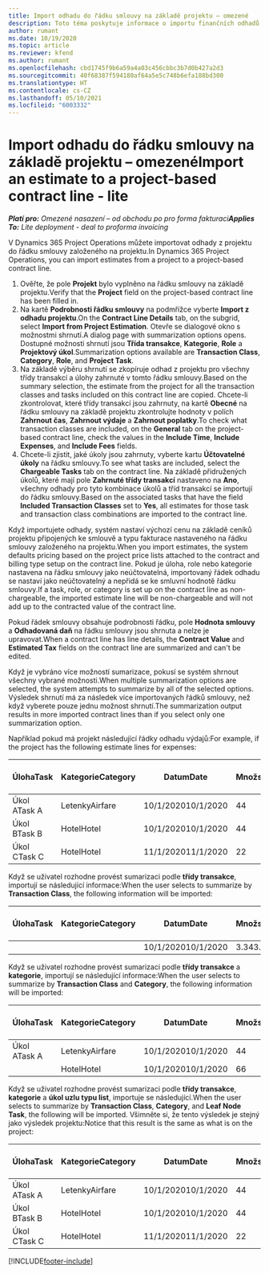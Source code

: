```yaml
---
title: Import odhadu do řádku smlouvy na základě projektu – omezené
description: Toto téma poskytuje informace o importu finančních odhadů z projektu na řádek smlouvy.
author: rumant
ms.date: 10/19/2020
ms.topic: article
ms.reviewer: kfend
ms.author: rumant
ms.openlocfilehash: cbd1745f9b6a59a4a03c456cbbc3b7d0b427a2d3
ms.sourcegitcommit: 40f68387f594180af64a5e5c748b6efa188bd300
ms.translationtype: HT
ms.contentlocale: cs-CZ
ms.lasthandoff: 05/10/2021
ms.locfileid: "6003332"
---
```

# <a name="import-an-estimate-to-a-project-based-contract-line---lite"></a><span data-ttu-id="20191-103">Import odhadu do řádku smlouvy na základě projektu – omezené</span><span class="sxs-lookup"><span data-stu-id="20191-103">Import an estimate to a project-based contract line - lite</span></span>

<span data-ttu-id="20191-104">_**Platí pro:** Omezené nasazení – od obchodu po pro forma fakturaci_</span><span class="sxs-lookup"><span data-stu-id="20191-104">_**Applies To:** Lite deployment - deal to proforma invoicing_</span></span>

<span data-ttu-id="20191-105">V Dynamics 365 Project Operations můžete importovat odhady z projektu do řádku smlouvy založeného na projektu.</span><span class="sxs-lookup"><span data-stu-id="20191-105">In Dynamics 365 Project Operations, you can import estimates from a project to a project-based contract line.</span></span>

1. <span data-ttu-id="20191-106">Ověřte, že pole **Projekt** bylo vyplněno na řádku smlouvy na základě projektu.</span><span class="sxs-lookup"><span data-stu-id="20191-106">Verify that the **Project** field on the project-based contract line has been filled in.</span></span>
2. <span data-ttu-id="20191-107">Na kartě **Podrobnosti řádku smlouvy** na podmřížce vyberte **Import z odhadu projektu**.</span><span class="sxs-lookup"><span data-stu-id="20191-107">On the **Contract Line Details** tab, on the subgrid, select **Import from Project Estimation**.</span></span> <span data-ttu-id="20191-108">Otevře se dialogové okno s možnostmi shrnutí.</span><span class="sxs-lookup"><span data-stu-id="20191-108">A dialog page with summarization options opens.</span></span> <span data-ttu-id="20191-109">Dostupné možnosti shrnutí jsou **Třída transakce**, **Kategorie**, **Role** a **Projektový úkol**.</span><span class="sxs-lookup"><span data-stu-id="20191-109">Summarization options available are **Transaction Class**, **Category**, **Role**, and **Project Task**.</span></span>
3. <span data-ttu-id="20191-110">Na základě výběru shrnutí se zkopíruje odhad z projektu pro všechny třídy transakcí a úlohy zahrnuté v tomto řádku smlouvy.</span><span class="sxs-lookup"><span data-stu-id="20191-110">Based on the summary selection, the estimate from the project for all the transaction classes and tasks included on this contract line are copied.</span></span> <span data-ttu-id="20191-111">Chcete-li zkontrolovat, které třídy transakcí jsou zahrnuty, na kartě **Obecné** na řádku smlouvy na základě projektu zkontrolujte hodnoty v polích **Zahrnout čas**, **Zahrnout výdaje** a **Zahrnout poplatky**.</span><span class="sxs-lookup"><span data-stu-id="20191-111">To check what transaction classes are included, on the **General** tab on the project-based contract line, check the values in the **Include Time**, **Include Expenses**, and **Include Fees** fields.</span></span> 
4. <span data-ttu-id="20191-112">Chcete-li zjistit, jaké úkoly jsou zahrnuty, vyberte kartu **Účtovatelné úkoly** na řádku smlouvy.</span><span class="sxs-lookup"><span data-stu-id="20191-112">To see what tasks are included, select the **Chargeable Tasks** tab on the contract line.</span></span> <span data-ttu-id="20191-113">Na základě přidružených úkolů, které mají pole **Zahrnuté třídy transakcí** nastaveno na **Ano**, všechny odhady pro tyto kombinace úkolů a tříd transakcí se importují do řádku smlouvy.</span><span class="sxs-lookup"><span data-stu-id="20191-113">Based on the associated tasks that have the field **Included Transaction Classes** set to **Yes**, all estimates for those task and transaction class combinations are imported to the contract line.</span></span>

<span data-ttu-id="20191-114">Když importujete odhady, systém nastaví výchozí cenu na základě ceníků projektu připojených ke smlouvě a typu fakturace nastaveného na řádku smlouvy založeného na projektu.</span><span class="sxs-lookup"><span data-stu-id="20191-114">When you import estimates, the system defaults pricing based on the project price lists attached to the contract and billing type setup on the contract line.</span></span> <span data-ttu-id="20191-115">Pokud je úloha, role nebo kategorie nastavena na řádku smlouvy jako neúčtovatelná, importovaný řádek odhadu se nastaví jako neúčtovatelný a nepřidá se ke smluvní hodnotě řádku smlouvy.</span><span class="sxs-lookup"><span data-stu-id="20191-115">If a task, role, or category is set up on the contract line as non-chargeable, the imported estimate line will be non-chargeable and will not add up to the contracted value of the contract line.</span></span>

<span data-ttu-id="20191-116">Pokud řádek smlouvy obsahuje podrobnosti řádku, pole **Hodnota smlouvy** a **Odhadovaná daň** na řádku smlouvy jsou shrnuta a nelze je upravovat.</span><span class="sxs-lookup"><span data-stu-id="20191-116">When a contract line has line details, the **Contract Value** and **Estimated Tax** fields on the contract line are summarized and can't be edited.</span></span>

<span data-ttu-id="20191-117">Když je vybráno více možností sumarizace, pokusí se systém shrnout všechny vybrané možnosti.</span><span class="sxs-lookup"><span data-stu-id="20191-117">When multiple summarization options are selected, the system attempts to summarize by all of the selected options.</span></span> <span data-ttu-id="20191-118">Výsledek shrnutí má za následek více importovaných řádků smlouvy, než když vyberete pouze jednu možnost shrnutí.</span><span class="sxs-lookup"><span data-stu-id="20191-118">The summarization output results in more imported contract lines than if you select only one summarization option.</span></span>

<span data-ttu-id="20191-119">Například pokud má projekt následující řádky odhadu výdajů:</span><span class="sxs-lookup"><span data-stu-id="20191-119">For example, if the project has the following estimate lines for expenses:</span></span>

| <span data-ttu-id="20191-120">Úloha</span><span class="sxs-lookup"><span data-stu-id="20191-120">Task</span></span> | <span data-ttu-id="20191-121">Kategorie</span><span class="sxs-lookup"><span data-stu-id="20191-121">Category</span></span> | <span data-ttu-id="20191-122">Datum</span><span class="sxs-lookup"><span data-stu-id="20191-122">Date</span></span> | <span data-ttu-id="20191-123">Množství</span><span class="sxs-lookup"><span data-stu-id="20191-123">Quantity</span></span> | <span data-ttu-id="20191-124">Cena za jednotku</span><span class="sxs-lookup"><span data-stu-id="20191-124">Unit price</span></span> | <span data-ttu-id="20191-125">Množství</span><span class="sxs-lookup"><span data-stu-id="20191-125">Amount</span></span> |
| --- | --- | --- | --- | --- | --- |
| <span data-ttu-id="20191-126">Úkol A</span><span class="sxs-lookup"><span data-stu-id="20191-126">Task A</span></span> | <span data-ttu-id="20191-127">Letenky</span><span class="sxs-lookup"><span data-stu-id="20191-127">Airfare</span></span> | <span data-ttu-id="20191-128">10/1/2020</span><span class="sxs-lookup"><span data-stu-id="20191-128">10/1/2020</span></span> | <span data-ttu-id="20191-129">4</span><span class="sxs-lookup"><span data-stu-id="20191-129">4</span></span> | <span data-ttu-id="20191-130">400</span><span class="sxs-lookup"><span data-stu-id="20191-130">400</span></span> | <span data-ttu-id="20191-131">1600</span><span class="sxs-lookup"><span data-stu-id="20191-131">1600</span></span> |
| <span data-ttu-id="20191-132">Úkol B</span><span class="sxs-lookup"><span data-stu-id="20191-132">Task B</span></span> | <span data-ttu-id="20191-133">Hotel</span><span class="sxs-lookup"><span data-stu-id="20191-133">Hotel</span></span> | <span data-ttu-id="20191-134">10/1/2020</span><span class="sxs-lookup"><span data-stu-id="20191-134">10/1/2020</span></span> | <span data-ttu-id="20191-135">4</span><span class="sxs-lookup"><span data-stu-id="20191-135">4</span></span> | <span data-ttu-id="20191-136">200</span><span class="sxs-lookup"><span data-stu-id="20191-136">200</span></span> | <span data-ttu-id="20191-137">800</span><span class="sxs-lookup"><span data-stu-id="20191-137">800</span></span> |
| <span data-ttu-id="20191-138">Úkol C</span><span class="sxs-lookup"><span data-stu-id="20191-138">Task C</span></span> | <span data-ttu-id="20191-139">Hotel</span><span class="sxs-lookup"><span data-stu-id="20191-139">Hotel</span></span> | <span data-ttu-id="20191-140">11/1/2020</span><span class="sxs-lookup"><span data-stu-id="20191-140">11/1/2020</span></span> | <span data-ttu-id="20191-141">2</span><span class="sxs-lookup"><span data-stu-id="20191-141">2</span></span> | <span data-ttu-id="20191-142">200</span><span class="sxs-lookup"><span data-stu-id="20191-142">200</span></span> | <span data-ttu-id="20191-143">400</span><span class="sxs-lookup"><span data-stu-id="20191-143">400</span></span> |

<span data-ttu-id="20191-144">Když se uživatel rozhodne provést sumarizaci podle **třídy transakce**, importují se následující informace:</span><span class="sxs-lookup"><span data-stu-id="20191-144">When the user selects to summarize by **Transaction Class**, the following information will be imported:</span></span>

| <span data-ttu-id="20191-145">Úloha</span><span class="sxs-lookup"><span data-stu-id="20191-145">Task</span></span> | <span data-ttu-id="20191-146">Kategorie</span><span class="sxs-lookup"><span data-stu-id="20191-146">Category</span></span> | <span data-ttu-id="20191-147">Datum</span><span class="sxs-lookup"><span data-stu-id="20191-147">Date</span></span> | <span data-ttu-id="20191-148">Množství</span><span class="sxs-lookup"><span data-stu-id="20191-148">Quantity</span></span> | <span data-ttu-id="20191-149">Cena za jednotku</span><span class="sxs-lookup"><span data-stu-id="20191-149">Unit price</span></span> | <span data-ttu-id="20191-150">Množství</span><span class="sxs-lookup"><span data-stu-id="20191-150">Amount</span></span> |
| --- | --- | --- | --- | --- | --- |
| &nbsp; | &nbsp; | <span data-ttu-id="20191-151">10/1/2020</span><span class="sxs-lookup"><span data-stu-id="20191-151">10/1/2020</span></span> | <span data-ttu-id="20191-152">3.34</span><span class="sxs-lookup"><span data-stu-id="20191-152">3.34</span></span> | <span data-ttu-id="20191-153">840</span><span class="sxs-lookup"><span data-stu-id="20191-153">840</span></span> | <span data-ttu-id="20191-154">2800</span><span class="sxs-lookup"><span data-stu-id="20191-154">2800</span></span> |

<span data-ttu-id="20191-155">Když se uživatel rozhodne provést sumarizaci podle **třídy transakce** a **kategorie**, importují se následující informace:</span><span class="sxs-lookup"><span data-stu-id="20191-155">When the user selects to summarize by **Transaction Class** and **Category**, the following information will be imported:</span></span>

| <span data-ttu-id="20191-156">Úloha</span><span class="sxs-lookup"><span data-stu-id="20191-156">Task</span></span> | <span data-ttu-id="20191-157">Kategorie</span><span class="sxs-lookup"><span data-stu-id="20191-157">Category</span></span> | <span data-ttu-id="20191-158">Datum</span><span class="sxs-lookup"><span data-stu-id="20191-158">Date</span></span> | <span data-ttu-id="20191-159">Množství</span><span class="sxs-lookup"><span data-stu-id="20191-159">Quantity</span></span> | <span data-ttu-id="20191-160">Cena za jednotku</span><span class="sxs-lookup"><span data-stu-id="20191-160">Unit price</span></span> | <span data-ttu-id="20191-161">Množství</span><span class="sxs-lookup"><span data-stu-id="20191-161">Amount</span></span> |
| --- | --- | --- | --- | --- | --- |
| <span data-ttu-id="20191-162">Úkol A</span><span class="sxs-lookup"><span data-stu-id="20191-162">Task A</span></span> | <span data-ttu-id="20191-163">Letenky</span><span class="sxs-lookup"><span data-stu-id="20191-163">Airfare</span></span> | <span data-ttu-id="20191-164">10/1/2020</span><span class="sxs-lookup"><span data-stu-id="20191-164">10/1/2020</span></span> | <span data-ttu-id="20191-165">4</span><span class="sxs-lookup"><span data-stu-id="20191-165">4</span></span> | <span data-ttu-id="20191-166">400</span><span class="sxs-lookup"><span data-stu-id="20191-166">400</span></span> | <span data-ttu-id="20191-167">1600</span><span class="sxs-lookup"><span data-stu-id="20191-167">1600</span></span> |
| &nbsp;| <span data-ttu-id="20191-168">Hotel</span><span class="sxs-lookup"><span data-stu-id="20191-168">Hotel</span></span> | <span data-ttu-id="20191-169">10/1/2020</span><span class="sxs-lookup"><span data-stu-id="20191-169">10/1/2020</span></span> | <span data-ttu-id="20191-170">6</span><span class="sxs-lookup"><span data-stu-id="20191-170">6</span></span> | <span data-ttu-id="20191-171">200</span><span class="sxs-lookup"><span data-stu-id="20191-171">200</span></span> | <span data-ttu-id="20191-172">1200</span><span class="sxs-lookup"><span data-stu-id="20191-172">1200</span></span> |

<span data-ttu-id="20191-173">Když se uživatel rozhodne provést sumarizaci podle **třídy transakce**, **kategorie** a **úkol uzlu typu list**, importuje se následující.</span><span class="sxs-lookup"><span data-stu-id="20191-173">When the user selects to summarize by **Transaction Class**, **Category**, and **Leaf Node Task**, the following will be imported.</span></span> <span data-ttu-id="20191-174">Všimněte si, že tento výsledek je stejný jako výsledek projektu:</span><span class="sxs-lookup"><span data-stu-id="20191-174">Notice that this result is the same as what is on the project:</span></span>

| <span data-ttu-id="20191-175">Úloha</span><span class="sxs-lookup"><span data-stu-id="20191-175">Task</span></span> | <span data-ttu-id="20191-176">Kategorie</span><span class="sxs-lookup"><span data-stu-id="20191-176">Category</span></span> | <span data-ttu-id="20191-177">Datum</span><span class="sxs-lookup"><span data-stu-id="20191-177">Date</span></span> | <span data-ttu-id="20191-178">Množství</span><span class="sxs-lookup"><span data-stu-id="20191-178">Quantity</span></span> | <span data-ttu-id="20191-179">Cena za jednotku</span><span class="sxs-lookup"><span data-stu-id="20191-179">Unit price</span></span> | <span data-ttu-id="20191-180">Množství</span><span class="sxs-lookup"><span data-stu-id="20191-180">Amount</span></span> |
| --- | --- | --- | --- | --- | --- |
| <span data-ttu-id="20191-181">Úkol A</span><span class="sxs-lookup"><span data-stu-id="20191-181">Task A</span></span> | <span data-ttu-id="20191-182">Letenky</span><span class="sxs-lookup"><span data-stu-id="20191-182">Airfare</span></span> | <span data-ttu-id="20191-183">10/1/2020</span><span class="sxs-lookup"><span data-stu-id="20191-183">10/1/2020</span></span> | <span data-ttu-id="20191-184">4</span><span class="sxs-lookup"><span data-stu-id="20191-184">4</span></span> | <span data-ttu-id="20191-185">400</span><span class="sxs-lookup"><span data-stu-id="20191-185">400</span></span> | <span data-ttu-id="20191-186">1600</span><span class="sxs-lookup"><span data-stu-id="20191-186">1600</span></span> |
| <span data-ttu-id="20191-187">Úkol B</span><span class="sxs-lookup"><span data-stu-id="20191-187">Task B</span></span> | <span data-ttu-id="20191-188">Hotel</span><span class="sxs-lookup"><span data-stu-id="20191-188">Hotel</span></span> | <span data-ttu-id="20191-189">10/1/2020</span><span class="sxs-lookup"><span data-stu-id="20191-189">10/1/2020</span></span> | <span data-ttu-id="20191-190">4</span><span class="sxs-lookup"><span data-stu-id="20191-190">4</span></span> | <span data-ttu-id="20191-191">200</span><span class="sxs-lookup"><span data-stu-id="20191-191">200</span></span> | <span data-ttu-id="20191-192">800</span><span class="sxs-lookup"><span data-stu-id="20191-192">800</span></span> |
| <span data-ttu-id="20191-193">Úkol C</span><span class="sxs-lookup"><span data-stu-id="20191-193">Task C</span></span> | <span data-ttu-id="20191-194">Hotel</span><span class="sxs-lookup"><span data-stu-id="20191-194">Hotel</span></span> | <span data-ttu-id="20191-195">11/1/2020</span><span class="sxs-lookup"><span data-stu-id="20191-195">11/1/2020</span></span> | <span data-ttu-id="20191-196">2</span><span class="sxs-lookup"><span data-stu-id="20191-196">2</span></span> | <span data-ttu-id="20191-197">200</span><span class="sxs-lookup"><span data-stu-id="20191-197">200</span></span> | <span data-ttu-id="20191-198">400</span><span class="sxs-lookup"><span data-stu-id="20191-198">400</span></span> |


[!INCLUDE[footer-include](../../includes/footer-banner.md)]